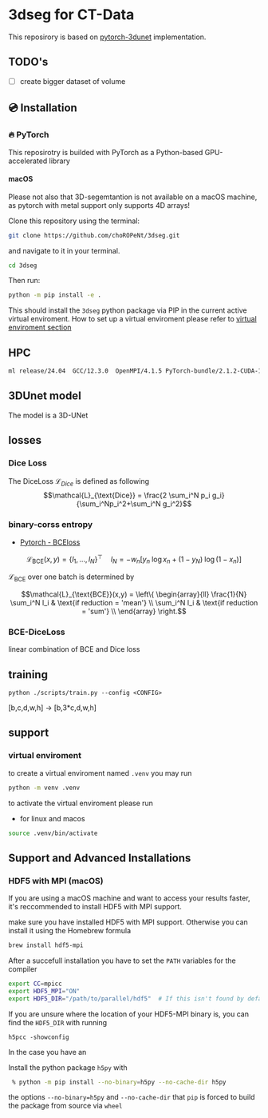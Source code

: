 # 3dseg for CT-Data

This reposirory is based on [pytorch-3dunet](https://github.com/wolny/pytorch-3dunet.git) implementation. 


## TODO's






- [ ] create bigger dataset of volume

## :cd: Installation



### 🔥 PyTorch

This reposirotry is builded with PyTorch as a Python-based GPU-accelerated library



#### 


#### macOS
Please not also that 3D-segemtantion is not available on a macOS machine, as pytorch with metal support only supports 4D arrays!



Clone this repository using the terminal:

```bash
git clone https://github.com/choROPeNt/3dseg.git
```

and navigate to it in your terminal. 
```bash
cd 3dseg
```

Then run:

```bash
python -m pip install -e .
```

This should install the `3dseg` python package via PIP in the current active virtual enviroment. How to set up a virtual enviroment please refer to [virtual enviroment section](#virtual-enviroment)


## HPC 


```bash
ml release/24.04  GCC/12.3.0  OpenMPI/4.1.5 PyTorch-bundle/2.1.2-CUDA-12.1.1
```


## 3DUnet model

The model is a 3D-UNet 





## losses

### Dice Loss
The DiceLoss $\mathcal{L}_{Dice}$ is defined as following
$$\mathcal{L}_{\text{Dice}} = \frac{2 \sum_i^N p_i g_i}{\sum_i^Np_i^2+\sum_i^N g_i^2}$$



### binary-corss entropy
- [Pytorch - BCEloss](https://pytorch.org/docs/stable/generated/torch.nn.BCELoss.html)

$$ \mathcal{L}_{\text{BCE}}(x,y) = \{ l_1,\dots,l_N\}^\top \quad l_N=-w_n \left[ y_n \; \log x_n + (1-y_N)\;\log (1-x_n)\right]$$

$\mathcal{L}_{\text{BCE}}$ over one batch is determined by

$$\mathcal{L}_{\text{BCE}}(x,y) = \left\{
\begin{array}{ll}
\frac{1}{N} \sum_i^N l_i & \text{if reduction = 'mean'} \\
\sum_i^N l_i & \text{if reduction = 'sum'} \\
\end{array}
\right.$$

### BCE-DiceLoss

linear combination of BCE and Dice loss

$$ $$

## training

```
python ./scripts/train.py --config <CONFIG>
```



[b,c,d,w,h] -> [b,3*c,d,w,h]

## support
### virtual enviroment

to create a virtual enviroment named `.venv` you may run
```bash
python -m venv .venv
````

to activate the virtual enviroment please run

- for linux and macos
```bash
source .venv/bin/activate
```

## Support and Advanced Installations
### HDF5 with MPI (macOS)
If you are using a macOS machine and want to access your results faster, it's reccommended to install HDF5 with MPI support.  

make sure you have installed HDF5 with MPI support. Otherwise you can install it using the Homebrew formula

```zsh
brew install hdf5-mpi
```

After a succefull installation you have to set the `PATH` variables for the compiler

```zsh
export CC=mpicc
export HDF5_MPI="ON"
export HDF5_DIR="/path/to/parallel/hdf5"  # If this isn't found by default
```
If you are unsure where the location of your HDF5-MPI binary is, you can find the `HDF5_DIR` with running

```
h5pcc -showconfig
```
In the case you have an 


Install the python package `h5py` with

```zsh
 % python -m pip install --no-binary=h5py --no-cache-dir h5py
```

the options `--no-binary=h5py` and `--no-cache-dir` that `pip` is forced to build the package from source via `wheel`